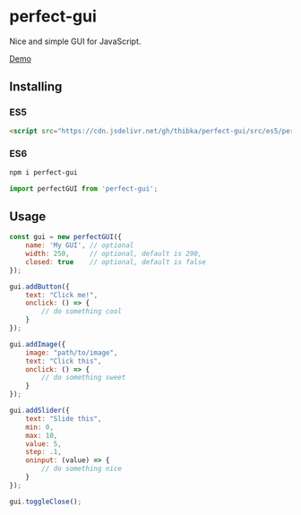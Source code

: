 # perfect-gui
Nice and simple GUI for JavaScript.

[Demo](https://thibka.github.io/perfect-gui/public/)

## Installing

### ES5
```html
<script src="https://cdn.jsdelivr.net/gh/thibka/perfect-gui/src/es5/perfect-gui-es5.min.js"></script>
```

### ES6
```bash
npm i perfect-gui
```

```javascript
import perfectGUI from 'perfect-gui';
```

## Usage

```javascript
const gui = new perfectGUI({
    name: 'My GUI', // optional
    width: 250,     // optional, default is 290,
    closed: true    // optional, default is false
});
```

```javascript
gui.addButton({
    text: "Click me!",
    onclick: () => {
        // do something cool
    }
});

gui.addImage({
    image: "path/to/image",
    text: "Click this",
    onclick: () => {                                
        // do something sweet
    }
});

gui.addSlider({
    text: "Slide this",
    min: 0,
    max: 10,
    value: 5,
    step: .1,
    oninput: (value) => {
        // do something nice
    }
});

gui.toggleClose();

```